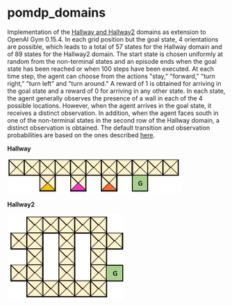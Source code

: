 # pomdp_domains
Implementation of the [Hallway and Hallway2](https://www.sciencedirect.com/science/article/pii/B9781558603776500529) domains as extension to OpenAI Gym 0.15.4. In each grid position but the goal state, 4 orientations are possible, which leads to a total of 57 states for the Hallway domain and of 89 states for the Hallway2 domain. The start state is chosen uniformly at random from the non-terminal states and an episode ends when the goal state has been reached or when 100 steps have been executed. At each time step, the agent can choose from the actions "stay," "forward," "turn right," "turn left" and "turn around." A reward of 1 is obtained for arriving in the goal state and a reward of 0 for arriving in any other state. In each state, the agent generally observes the presence of a wall in each of the 4 possible locations. However, when the agent arrives in the goal state, it receives a distinct observation. In addition, when the agent faces south in one of the non-terminal states in the second row of the Hallway domain, a distinct observation is obtained. The default transition and observation probabilities are based on the ones described [here](https://www.springer.com/gp/book/9783642136382). 

**Hallway**

<img src = "Images/Hallway_Domain.PNG" width = "400" title="Hallway Domain">

**Hallway2**

<img src = "Images/Hallway2_Domain.PNG" width = "270" title="Hallway2 Domain">
